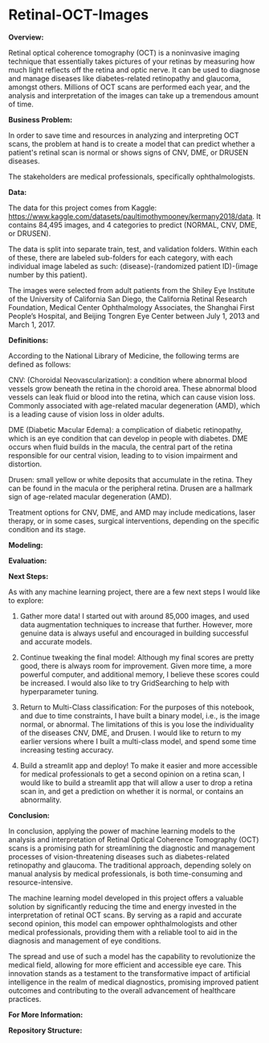 # Retinal-OCT-Images

**Overview:**

Retinal optical coherence tomography (OCT) is a noninvasive imaging technique that essentially takes pictures of your retinas by measuring how much light reflects off the retina and optic nerve. It can be used to diagnose and manage diseases like diabetes-related retinopathy and glaucoma, amongst others. Millions of OCT scans are performed each year, and the analysis and interpretation of the images can take up a tremendous amount of time.

**Business Problem:**

In order to save time and resources in analyzing and interpreting OCT scans, the problem at hand is to create a model that can predict whether a patient's retinal scan is normal or shows signs of CNV, DME, or DRUSEN diseases.

The stakeholders are medical professionals, specifically ophthalmologists.

**Data:**

The data for this project comes from Kaggle: https://www.kaggle.com/datasets/paultimothymooney/kermany2018/data. It contains 84,495 images, and 4 categories to predict (NORMAL, CNV, DME, or DRUSEN).

The data is split into separate train, test, and validation folders. Within each of these, there are labeled sub-folders for each category, with each individual image labeled as such: (disease)-(randomized patient ID)-(image number by this patient).

The images were selected from adult patients from the Shiley Eye Institute of the University of California San Diego, the California Retinal Research Foundation, Medical Center Ophthalmology Associates, the Shanghai First People’s Hospital, and Beijing Tongren Eye Center between July 1, 2013 and March 1, 2017.

**Definitions:**

According to the National Library of Medicine, the following terms are defined as follows:

CNV: (Choroidal Neovascularization): a condition where abnormal blood vessels grow beneath the retina in the choroid area. These abnormal blood vessels can leak fluid or blood into the retina, which can cause vision loss. Commonly associated with age-related macular degeneration (AMD), which is a leading cause of vision loss in older adults.

DME (Diabetic Macular Edema): a complication of diabetic retinopathy, which is an eye condition that can develop in people with diabetes. DME occurs when fluid builds in the macula, the central part of the retina responsible for our central vision, leading to to vision impairment and distortion.

Drusen: small yellow or white deposits that accumulate in the retina. They can be found in the macula or the peripheral retina. Drusen are a hallmark sign of age-related macular degeneration (AMD).

Treatment options for CNV, DME, and AMD may include medications, laser therapy, or in some cases, surgical interventions, depending on the specific condition and its stage.

**Modeling:** 

**Evaluation:**


**Next Steps:**

As with any machine learning project, there are a few next steps I would like to explore:

1. Gather more data! I started out with around 85,000 images, and used data augmentation techniques to increase that further. However, more genuine data is always useful and encouraged in building successful and accurate models.

2. Continue tweaking the final model: Although my final scores are pretty good, there is always room for improvement. Given more time, a more powerful computer, and additional memory, I believe these scores could be increased. I would also like to try GridSearching to help with hyperparameter tuning.

3. Return to Multi-Class classification: For the purposes of this notebook, and due to time constraints, I have built a binary model, i.e., is the image normal, or abnormal. The limitations of this is you lose the individuality of the diseases CNV, DME, and Drusen. I would like to return to my earlier versions where I built a multi-class model, and spend some time increasing testing accuracy.

4. Build a streamlit app and deploy! To make it easier and more accessible for medical professionals to get a second opinion on a retina scan, I would like to build a streamlit app that will allow a user to drop a retina scan in, and get a prediction on whether it is normal, or contains an abnormality.

**Conclusion:**

In conclusion, applying the power of machine learning models to the analysis and interpretation of Retinal Optical Coherence Tomography (OCT) scans is a promising path for streamlining the diagnostic and management processes of vision-threatening diseases such as diabetes-related retinopathy and glaucoma. The traditional approach, depending solely on manual analysis by medical professionals, is both time-consuming and resource-intensive.

The machine learning model developed in this project offers a valuable solution by significantly reducing the time and energy invested in the interpretation of retinal OCT scans. By serving as a rapid and accurate second opinion, this model can empower ophthalmologists and other medical professionals, providing them with a reliable tool to aid in the diagnosis and management of eye conditions.

The spread and use of such a model has the capability to revolutionize the medical field, allowing for more efficient and accessible eye care. This innovation stands as a testament to the transformative impact of artificial intelligence in the realm of medical diagnostics, promising improved patient outcomes and contributing to the overall advancement of healthcare practices.

**For More Information:**


**Repository Structure:**
